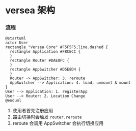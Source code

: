 # versea 架构

### 流程

```plantuml
@startuml
actor User
rectangle "Versea Core" #F5F5F5;line.dashed {
  rectangle Application #F8CECC {
  }
  rectangle Router #DAE8FC {
  }
  rectangle AppSwitcher #D5E8D4 {
  }
  Router -> AppSwitcher: 3. reroute
  AppSwitcher --> Application: 4. load, unmount & mount
}
User --> Application: 1. registerApp
User --> Router: 2. Location Change
@enduml
```

1. 使用者首先注册应用
2. 路由切换时会触发 `router.reroute`
3. reroute 会调用 AppSwitcher 会执行切换应用
